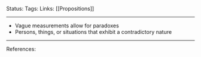 Status:
Tags:
Links: [[Propositions]]
___
-  Vague measurements allow for paradoxes
-  Persons, things, or situations that exhibit a contradictory nature
___
References: